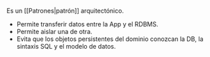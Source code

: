 Es un [[Patrones|patrón]] arquitectónico.
- Permite transferir datos entre la App y el RDBMS.
- Permite aislar una de otra.
- Evita que los objetos persistentes del dominio conozcan la DB, la sintaxis SQL y el modelo de datos.